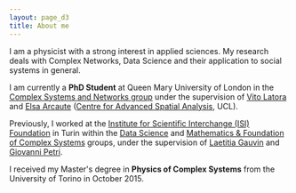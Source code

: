 ```yaml
---
layout: page_d3
title: About me
---
```


I am a physicist with a strong interest in applied sciences. My research deals with Complex Networks, Data Science and their application to social systems in general.

I am currently a **PhD Student** at Queen Mary University of London in the [Complex Systems and Networks group](http://www.maths.qmul.ac.uk/complex-systems-and-networks/complex-systems-and-networks-group) under the supervision of [Vito Latora](http://www.maths.qmul.ac.uk/~latora/) and [Elsa Arcaute](https://iris.ucl.ac.uk/iris/browse/profile?upi=EARCA37) ([Centre for Advanced Spatial Analysis](http://www.bartlett.ucl.ac.uk/casa), UCL). 

Previously, I worked at the [Institute for Scientific Interchange (ISI) Foundation](http://www.isi.it/en/home) in Turin within the [Data Science](http://www.isi.it/en/research/data-science) and [Mathematics & Foundation of Complex Systems](http://www.isi.it/en/research/mathematics-foundation-of-complex-systems) groups, under the supervision of [Laetitia Gauvin](https://laetitiagauvin.github.io/) and [Giovanni Petri](https://lordgrilo.github.io/).

I received my Master's degree in **Physics of Complex Systems** from the University of Torino in October 2015.

